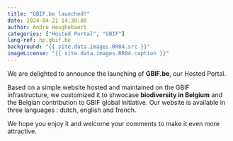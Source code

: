 ```yaml
---
title: "GBIF.be launched!"
date: 2024-04-21 14:30:00
author: Andre Heughebaert
categories: ["Hosted Portal", "GBIF"]
lang-ref: hp.gbif.be
background: "{{ site.data.images.RR04.src }}"
imageLicense: "{{ site.data.images.RR04.caption }}"
---
```


We are delighted to announce the launching of **GBIF.be**, our Hosted Portal.

Based on a simple website hosted and maintained on the GBIF infrastructure, we customized it to shwocase **biodiversity in Belgium** and the Belgian contribution to GBIF global initiative. Our website is available in three languages : dutch, english and french.

We hope you enjoy it and welcome your comments to make it even more attractive.
